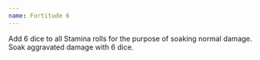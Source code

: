 ```yaml
---
name: Fortitude 6
---
```


Add 6 dice to all Stamina rolls for the purpose of soaking normal damage. Soak aggravated damage with 6 dice.